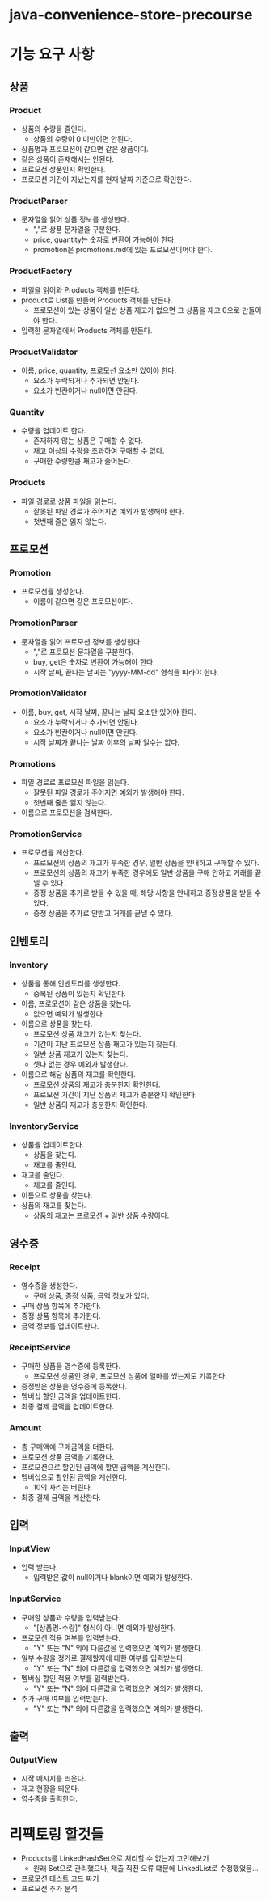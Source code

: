 # java-convenience-store-precourse

# 기능 요구 사항

## 상품

### Product

- 상품의 수량을 줄인다.
    - 상품의 수량이 0 미만이면 안된다.
- 상품명과 프로모션이 같으면 같은 상품이다.
- 같은 상품이 존재해서는 안된다.
- 프로모션 상품인지 확인한다.
- 프로모션 기간이 지났는지를 현재 날짜 기준으로 확인한다.

### ProductParser

- 문자열을 읽어 상품 정보를 생성한다.
    - ","로 상품 문자열을 구분한다.
    - price, quantity는 숫자로 변환이 가능해야 한다.
    - promotion은 promotions.md에 있는 프로모션이어야 한다.

### ProductFactory

- 파일을 읽어와 Products 객체를 만든다.
- product로 List를 만들어 Products 객체를 만든다.
    - 프로모션이 있는 상품이 일반 상품 재고가 없으면 그 상품을 재고 0으로 만들어야 한다.
- 입력한 문자열에서 Products 객체를 만든다.

### ProductValidator

- 이름, price, quantity, 프로모션 요소만 있어야 한다.
    - 요소가 누락되거나 추가되면 안된다.
    - 요소가 빈칸이거나 null이면 안된다.

### Quantity

- 수량을 업데이트 한다.
    - 존재하지 않는 상품은 구매할 수 없다.
    - 재고 이상의 수량을 초과하여 구매할 수 없다.
    - 구매한 수량만큼 재고가 줄어든다.

### Products

- 파일 경로로 상품 파일을 읽는다.
    - 잘못된 파일 경로가 주어지면 예외가 발생해야 한다.
    - 첫번째 줄은 읽지 않는다.

## 프로모션

### Promotion

- 프로모션을 생성한다.
    - 이름이 같으면 같은 프로모션이다.

### PromotionParser

- 문자열을 읽어 프로모션 정보를 생성한다.
    - ","로 프로모션 문자열을 구분한다.
    - buy, get은 숫자로 변환이 가능해야 한다.
    - 시작 날짜, 끝나는 날짜는 "yyyy-MM-dd" 형식을 따라야 한다.

### PromotionValidator

- 이름, buy, get, 시작 날짜, 끝나는 날짜 요소만 있어야 한다.
    - 요소가 누락되거나 추가되면 안된다.
    - 요소가 빈칸이거나 null이면 안된다.
    - 시작 날짜가 끝나는 날짜 이후의 날짜 일수는 없다.

### Promotions

- 파일 경로로 프로모션 파일을 읽는다.
    - 잘못된 파일 경로가 주어지면 예외가 발생해야 한다.
    - 첫번째 줄은 읽지 않는다.
- 이름으로 프로모션을 검색한다.

### PromotionService

- 프로모션을 계산한다.
    - 프로모션의 상품의 재고가 부족한 경우, 일반 상품을 안내하고 구매할 수 있다.
    - 프로모션의 상품의 재고가 부족한 경우에도 일반 상품을 구매 안하고 거래를 끝낼 수 있다.
    - 증정 상품을 추가로 받을 수 있을 때, 해당 사항을 안내하고 증정상품을 받을 수 있다.
    - 증정 상품을 추가로 안받고 거래를 끝낼 수 있다.

## 인벤토리

### Inventory

- 상품을 통해 인벤토리를 생성한다.
    - 중복된 상품이 있는지 확인한다.
- 이름, 프로모션이 같은 상품을 찾는다.
    - 없으면 예외가 발생한다.
- 이름으로 상품을 찾는다.
    - 프로모션 상품 재고가 있는지 찾는다.
    - 기간이 지난 프로모션 상품 재고가 있는지 찾는다.
    - 일반 상품 재고가 있는지 찾는다.
    - 셋다 없는 경우 예외가 발생한다.
- 이름으로 해당 상품의 재고를 확인한다.
    - 프로모션 상품의 재고가 충분한지 확인한다.
    - 프로모션 기간이 지난 상품의 재고가 충분한지 확인한다.
    - 일반 상품의 재고가 충분한지 확인한다.

### InventoryService

- 상품을 업데이트한다.
    - 상품을 찾는다.
    - 재고를 줄인다.
- 재고를 줄인다.
    - 재고를 줄인다.
- 이름으로 상품을 찾는다.
- 상품의 재고를 찾는다.
    - 상품의 재고는 프로모션 + 일반 상품 수량이다.

## 영수증

### Receipt

- 영수증을 생성한다.
    - 구매 상품, 증정 상품, 금액 정보가 있다.
- 구매 상품 항목에 추가한다.
- 증정 상품 항목에 추가한다.
- 금액 정보를 업데이트한다.

### ReceiptService

- 구매한 상품을 영수증에 등록한다.
    - 프로모션 상품인 경우, 프로모션 상품에 얼마를 썼는지도 기록한다.
- 증정받은 상품을 영수증에 등록한다.
- 멤버십 할인 금액을 업데이트한다.
- 최종 결제 금액을 업데이트한다.

### Amount

- 총 구매액에 구매금액을 더한다.
- 프로모션 상품 금액을 기록한다.
- 프로모션으로 할인된 금액에 할인 금액을 계산한다.
- 멤버십으로 할인된 금액을 계산한다.
    - 10의 자리는 버린다.
- 최종 결제 금액을 계산한다.

## 입력

### InputView

- 입력 받는다.
    - 입력받은 값이 null이거나 blank이면 예외가 발생한다.

### InputService

- 구매할 상품과 수량을 입력받는다.
    - "[상품명-수량]" 형식이 아니면 예외가 발생한다.
- 프로모션 적용 여부를 입력받는다.
    - "Y" 또는 "N" 외에 다른값을 입력했으면 예외가 발생한다.
- 일부 수량을 정가로 결제할지에 대한 여부를 입력받는다.
    - "Y" 또는 "N" 외에 다른값을 입력했으면 예외가 발생한다.
- 멤버십 할인 적용 여부를 입력받는다.
    - "Y" 또는 "N" 외에 다른값을 입력했으면 예외가 발생한다.
- 추가 구매 여부를 입력받는다.
    - "Y" 또는 "N" 외에 다른값을 입력했으면 예외가 발생한다.

## 출력

### OutputView

- 시작 메시지를 띄운다.
- 재고 현황을 띄운다.
- 영수증을 출력한다.

# 리팩토링 할것들

- Products를 LinkedHashSet으로 처리할 수 없는지 고민해보기
    - 원래 Set으로 관리했으나, 제출 직전 오류 떄문에 LinkedList로 수정했었음...
- 프로모션 테스트 코드 짜기
- 프로모션 추가 분석
